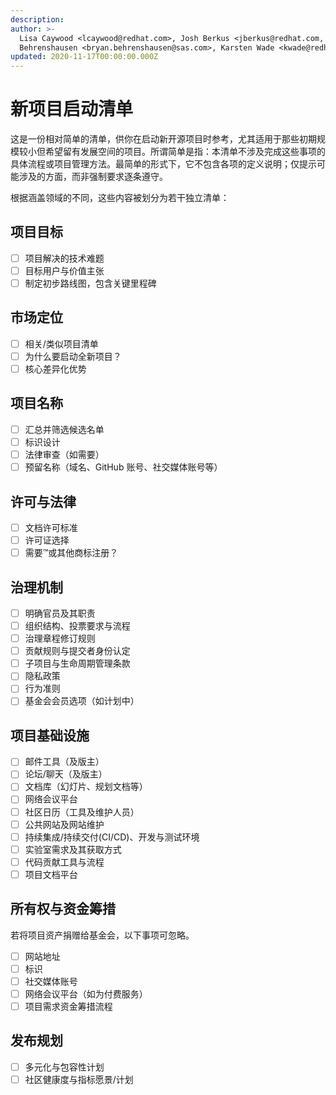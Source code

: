 ```yaml
---
description: 
author: >-
  Lisa Caywood <lcaywood@redhat.com>, Josh Berkus <jberkus@redhat.com, Bryan
  Behrenshausen <bryan.behrenshausen@sas.com>, Karsten Wade <kwade@redhat.com>
updated: 2020-11-17T00:00:00.000Z
---
```


# 新项目启动清单

这是一份相对简单的清单，供你在启动新开源项目时参考，尤其适用于那些初期规模较小但希望留有发展空间的项目。所谓简单是指：本清单不涉及完成这些事项的具体流程或项目管理方法。最简单的形式下，它不包含各项的定义说明；仅提示可能涉及的方面，而非强制要求逐条遵守。

根据涵盖领域的不同，这些内容被划分为若干独立清单：

## 项目目标

- [ ] 项目解决的技术难题
- [ ] 目标用户与价值主张
- [ ] 制定初步路线图，包含关键里程碑

## 市场定位

- [ ] 相关/类似项目清单
- [ ] 为什么要启动全新项目？
- [ ] 核心差异化优势

## 项目名称

- [ ] 汇总并筛选候选名单
- [ ] 标识设计
- [ ] 法律审查（如需要）
- [ ] 预留名称（域名、GitHub 账号、社交媒体账号等）

## 许可与法律

- [ ] 文档许可标准
- [ ] 许可证选择
- [ ] 需要™或其他商标注册？

## 治理机制

- [ ] 明确官员及其职责
- [ ] 组织结构、投票要求与流程
- [ ] 治理章程修订规则
- [ ] 贡献规则与提交者身份认定
- [ ] 子项目与生命周期管理条款
- [ ] 隐私政策
- [ ] 行为准则
- [ ] 基金会会员选项（如计划中）

## 项目基础设施

- [ ] 邮件工具（及版主）
- [ ] 论坛/聊天（及版主）
- [ ] 文档库（幻灯片、规划文档等）
- [ ] 网络会议平台
- [ ] 社区日历（工具及维护人员）
- [ ] 公共网站及网站维护
- [ ] 持续集成/持续交付(CI/CD)、开发与测试环境
- [ ] 实验室需求及其获取方式
- [ ] 代码贡献工具与流程
- [ ] 项目文档平台

## 所有权与资金筹措

若将项目资产捐赠给基金会，以下事项可忽略。

- [ ] 网站地址
- [ ] 标识
- [ ] 社交媒体账号
- [ ] 网络会议平台（如为付费服务）
- [ ] 项目需求资金筹措流程

## 发布规划

- [ ] 多元化与包容性计划
- [ ] 社区健康度与指标愿景/计划
